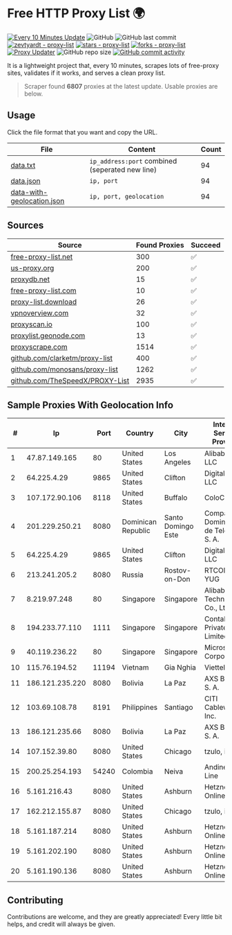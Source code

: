 
# Free HTTP Proxy List 🌍

[![Every 10 Minutes Update](https://github.com/mertguvencli/http-proxy-list/actions/workflows/main.yml/badge.svg?branch=main)](https://github.com/mertguvencli/http-proxy-list/actions/workflows/main.yml)
![GitHub](https://img.shields.io/github/license/mertguvencli/http-proxy-list)
![GitHub last commit](https://img.shields.io/github/last-commit/mertguvencli/http-proxy-list)
[![zevtyardt - proxy-list](https://img.shields.io/static/v1?label=zevtyardt&message=proxy-list&color=blue&logo=github)](https://github.com/zevtyardt/proxy-list "Go to GitHub repo")
[![stars - proxy-list](https://img.shields.io/github/stars/zevtyardt/proxy-list?style=social)](https://github.com/zevtyardt/proxy-list)
[![forks - proxy-list](https://img.shields.io/github/forks/zevtyardt/proxy-list?style=social)](https://github.com/zevtyardt/proxy-list)
[![Proxy Updater](https://github.com/zevtyardt/proxy-list/workflows/Proxy%20Updater/badge.svg)](https://github.com/zevtyardt/proxy-list/actions?query=workflow:"Proxy+Updater")
![GitHub repo size](https://img.shields.io/github/repo-size/zevtyardt/proxy-list)
[![GitHub commit activity](https://img.shields.io/github/commit-activity/m/zevtyardt/proxy-list?logo=commits)](https://github.com/zevtyardt/proxy-list/commits/main)

It is a lightweight project that, every 10 minutes, scrapes lots of free-proxy sites, validates if it works, and serves a clean proxy list.

> Scraper found **6807** proxies at the latest update. Usable proxies are below.

## Usage

Click the file format that you want and copy the URL.

|File|Content|Count|
|----|-------|-----|
|[data.txt](https://raw.githubusercontent.com/mertguvencli/http-proxy-list/main/proxy-list/data.txt)|`ip_address:port` combined (seperated new line)|94|
|[data.json](https://raw.githubusercontent.com/mertguvencli/http-proxy-list/main/proxy-list/data.json)|`ip, port`|94|
|[data-with-geolocation.json](https://raw.githubusercontent.com/mertguvencli/http-proxy-list/main/proxy-list/data-with-geolocation.json)|`ip, port, geolocation`|94|

## Sources

|Source|Found Proxies|Succeed|
|------|-------------|-------|
|[free-proxy-list.net](https://free-proxy-list.net)|300|✅|
|[us-proxy.org](https://www.us-proxy.org)|200|✅|
|[proxydb.net](http://proxydb.net)|15|✅|
|[free-proxy-list.com](https://free-proxy-list.com/?page=&port=&type%5B%5D=http&type%5B%5D=https&up_time=0&search=Search)|10|✅|
|[proxy-list.download](https://www.proxy-list.download/HTTP)|26|✅|
|[vpnoverview.com](https://vpnoverview.com/privacy/anonymous-browsing/free-proxy-servers)|32|✅|
|[proxyscan.io](https://www.proxyscan.io)|100|✅|
|[proxylist.geonode.com](https://proxylist.geonode.com/api/proxy-list?limit=300&page=1&sort_by=lastChecked&sort_type=desc&protocols=http,https)|13|✅|
|[proxyscrape.com](https://api.proxyscrape.com/v2/?request=displayproxies&protocol=http&timeout=10000&country=all&ssl=all&anonymity=all)|1514|✅|
|[github.com/clarketm/proxy-list](https://raw.githubusercontent.com/clarketm/proxy-list/master/proxy-list-raw.txt)|400|✅|
|[github.com/monosans/proxy-list](https://raw.githubusercontent.com/monosans/proxy-list/main/proxies/http.txt)|1262|✅|
|[github.com/TheSpeedX/PROXY-List](https://raw.githubusercontent.com/TheSpeedX/PROXY-List/master/http.txt)|2935|✅|


## Sample Proxies With Geolocation Info

|#|Ip|Port|Country|City|Internet Service Provider|
|-|--|----|-------|----|-------------------------|
|1|47.87.149.165|80|United States|Los Angeles|Alibaba.com LLC|
|2|64.225.4.29|9865|United States|Clifton|DigitalOcean, LLC|
|3|107.172.90.106|8118|United States|Buffalo|ColoCrossing|
|4|201.229.250.21|8080|Dominican Republic|Santo Domingo Este|Compañía Dominicana de Teléfonos S. A.|
|5|64.225.4.29|9865|United States|Clifton|DigitalOcean, LLC|
|6|213.241.205.2|8080|Russia|Rostov-on-Don|RTCOMM-YUG|
|7|8.219.97.248|80|Singapore|Singapore|Alibaba (US) Technology Co., Ltd.|
|8|194.233.77.110|1111|Singapore|Singapore|Contabo Asia Private Limited|
|9|40.119.236.22|80|Singapore|Singapore|Microsoft Corporation|
|10|115.76.194.52|11194|Vietnam|Gia Nghia|Viettel Group|
|11|186.121.235.220|8080|Bolivia|La Paz|AXS Bolivia S. A.|
|12|103.69.108.78|8191|Philippines|Santiago|CITI Cableworld Inc.|
|13|186.121.235.66|8080|Bolivia|La Paz|AXS Bolivia S. A.|
|14|107.152.39.80|8080|United States|Chicago|tzulo, inc.|
|15|200.25.254.193|54240|Colombia|Neiva|Andinet ON Line|
|16|5.161.216.43|8080|United States|Ashburn|Hetzner Online GmbH|
|17|162.212.155.87|8080|United States|Chicago|tzulo, inc.|
|18|5.161.187.214|8080|United States|Ashburn|Hetzner Online GmbH|
|19|5.161.202.190|8080|United States|Ashburn|Hetzner Online GmbH|
|20|5.161.190.136|8080|United States|Ashburn|Hetzner Online GmbH|



## Contributing

Contributions are welcome, and they are greatly appreciated! Every
little bit helps, and credit will always be given.

